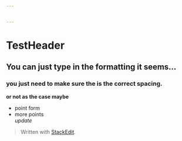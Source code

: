 ```yaml
---


---
```


<h1 id="testheader">TestHeader</h1>
<h2 id="you-can-just-type-in-the-formatting-it-seems...">You can just type in the formatting it seems…</h2>
<h3 id="you-just-need-to-make-sure-the-is-the-correct-spacing.">you just need to make sure the is the correct spacing.</h3>
<p><strong>or not as the case maybe</strong></p>
<ul>
<li>point form</li>
<li>more points<br>
<em>update</em></li>
</ul>
<blockquote>
<p>Written with <a href="https://stackedit.io/">StackEdit</a>.</p>
</blockquote>

<!--stackedit_data:
eyJoaXN0b3J5IjpbNzAwMzQzOTgzXX0=
-->